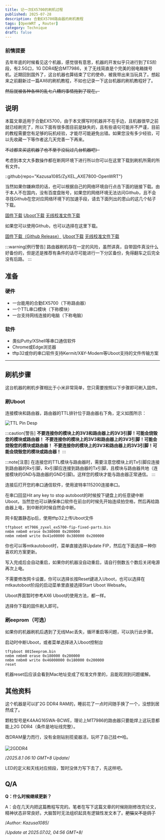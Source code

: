 ```yaml
---
title: 记一次EX5700的刷机过程
published: 2025-07-28
description: 合勤EX5700路由器的刷机教程
tags: [OpenWRT , Router]
category: Technique
draft: false
---
```

### 前情提要

去年年底的时候看见这个机器，感觉很有意思，机器的开发似乎只进行到了ES阶段，有2.5G口，1G DDR4配合MT7986，关了无线简直是个完美的弱电箱拨号机。近期回到国外了，这台机器也算结束了它的使命，被我带出来当玩具了。想起来之前翻新过一篇AX6的刷机教程，不如也记录一下这台机器的刷机教程好了。

~~然后就被各种各样的乱七八糟的事情拖到了现在。~~

## 说明

本篇文章适用于合勤EX5700，由于本文撰写时机器并不在手边，且机器很早之前就已经刷完了，所以下面有很多图目前是缺失的，且有些语句可能并不严谨，目前的教程需要您有足够的玩机经验，才能尽可能避免出错。如果您没有多少经验，可以先收藏一下等作者这几天完善一下再来。

~~不过都来买这机器了也不至于没玩过几台机器吧）~~

考虑到本文大多数操作都在断网环境下进行所以你可以在这里下载到刷机所需的所有文件。

::github{repo="Kazusa1085/ZyXEL_AXE7800-OpenWRT"}

当然如果你嫌麻烦的话，也可以根据自己的网络环境自行点击下面的链接下载。由于本人不在国内，没有百度盘账号，如果您的网络环境无法访问Github，且不会寻找Github在您对应网络环境下的加速手段，请去下面列出的恩山的这几个帖子下载。

[固件下载](https://www.right.com.cn/forum/forum.php?mod=viewthread&tid=8402801&highlight=ex5700) [Uboot下载](https://www.right.com.cn/forum/forum.php?mod=viewthread&tid=8391209) [无线校准文件下载](https://www.right.com.cn/forum/forum.php?mod=viewthread&tid=8401722)

如果您可以使用Github，也可以选择在这里下载。

[固件下载（Github Release）](https://github.com/Kazusa1085/ZyXEL_AXE7800-OpenWRT/releases/tag/2025.07.28-0348) [Uboot下载](https://github.com/Kazusa1085/ZyXEL_AXE7800-OpenWRT/raw/refs/heads/main/Files/Uboot/mt7986_zyxel_ex5700-fip-fixed-parts.bin) [无线校准文件下载](https://github.com/Kazusa1085/ZyXEL_AXE7800-OpenWRT/raw/refs/heads/main/Files/EEPROM/8015eeprom.bin)

:::warning[例行警告]
路由器刷机存在一定的风险，虽然讲真，自带固件真没什么好备份的，但是还是推荐有条件的话尽可能进行一下分区备份，免得翻车之后完全没有后路。
:::

## 准备

### 硬件

- 一台能用的合勤EX5700（下称路由器）
- 一个TTL串口模块（下称模块）
- 一台支持网线连接的电脑（下称电脑）

### 软件

- 类似Putty/XShell等串口通信软件
- Chrome或Edge浏览器
- tftp32或你的串口软件支持Kermit/X&Y-Modem等Uboot支持的文件传输方案

------

## 刷机步骤

这台机器的刷机步骤相比于小米非常简单，您只需要按照以下步骤即可刷入固件。

### 刷Uboot

连接模块和路由器，路由器的TTL排针位于路由器右下角，定义如图所示：

![TTL Pin Desp](https://blog.raana.icu/picx-images-hosting/IMG_20250728_040823.83acewnxvs.webp)

:::caution[警告]
**不要连接你的模块上的3V3和路由器上的3V3引脚！可能会烧毁您的模块或路由器！**
**不要连接你的模块上的3V3和路由器上的3V3引脚！可能会烧毁您的模块或路由器！**
**不要连接你的模块上的3V3和路由器上的3V3引脚！可能会烧毁您的模块或路由器！**
:::

:::note[注意]
在连接您的TTL模块与路由器时，需要注意您模块上的Tx引脚应连接到路由器的Rx引脚，Rx引脚应连接到路由器的Tx引脚，且模块与路由器共地（连接模块的GND与路由器的GND引脚)。这样您的模块才能与路由器正常通信。
:::

连接后打开您的串口通信软件，使用波特率115200连接串口。

在串口回显Hit any key to stop autoboot的时候按下键盘上的任意键中断Uboot，当然您也可以确保串口软件在前台的时候先开始连续拍空格，然后再给路由器上电，到中断的时候自然会中断。

网卡配置静态ip后，使用tftp32上传Uboot文件

```shell
tftpboot mt7986_zyxel_ex5700-fip-fixed-parts.bin
nmbm nmbm0 erase 0x380000 0x200000
nmbm nmbm0 write 0x41e00000 0x380000 0x200000
```

你也可以等mtkautoboot时，菜单直接选择Update FIP，然后在下面选择一种你喜欢的方案更新。

写入完成后会自动重启，如果你的机器没自动重启，请自行倒数五个数后关闭电源再次上电。

不需要修改网卡设置，你可以选择长按Reset键进入Uboot，也可以选择在mtkautoboot阶段的启动菜单里直接选择Start Uboot Websafe。

Uboot界面暂时参考AX6 Uboot的使用方法，都一样。

选择你下载的固件刷入即可。

### 刷eeprom（可选）

如果你的机器刷机后遇到了无线Mac丢失，循环重启等问题，可以执行此步骤。

启动时中断Uboot，或者菜单选择进入Uboot控制台

```shell
tftpboot 8015eeprom.bin
nmbm nmbm0 erase 0x180000 0x200000
nmbm nmbm0 write 0x46000000 0x180000 0x200000
reset
```

机器reset后应该会看到Mac地址变成了校准文件里的，且能观测到问题缓解。

## 其他资料

这个机器是可以扩2G DDR4 RAM的，睡前花了一点时间随手换了一个，没想到居然成了。

颗粒型号是K4AAG165WA-BCWE，理论上MT7986的路由器只要能焊上这玩意都能上2G DDR4（条件是地址线完整）。

改DRAM量力而行，没有金刚钻别揽瓷器活，玩坏了自己挂🐟哈。

![2GDDR4](https://blog.raana.icu/picx-images-hosting/IMG_20250801_055149.4n80sn3taw.webp)

/*2025.8.1 06:10 GMT+8 Update*/

LED的定义和天线对应频段，暂时没体力写下去了，先这样吧。

## Q/A

**Q：什么时候继续更新？**

A：会在几天内把这篇教程写完的。笔者在写下这篇文章的时候刚刚修改完论文，精神状态非常良好。大脑暂时无法组织起具有逻辑性发文本了。~~肥猫又不是鸽子~~




/*Author: Kazusa1085*/

/*Update at 2025.07.02, 04:56 GMT+8*/
